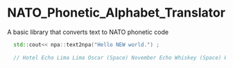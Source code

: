 # NATO_Phonetic_Alphabet_Translator
A basic library that converts text to NATO phonetic code 


```cpp
  std::cout<< npa::text2npa("Hello NEW world.") ;   
  
  // Hotel Echo Lima Lima Oscar (Space) November Echo Whiskey (Space) Whiskey Oscar Romeo Lima Delta Stop
 
```

